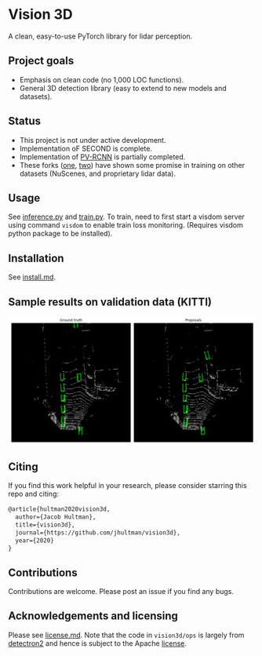 # Vision 3D
A clean, easy-to-use PyTorch library for lidar perception.

## Project goals
- Emphasis on clean code (no 1,000 LOC functions).
- General 3D detection library (easy to extend to new models and datasets).

## Status
- This project is not under active development.
- Implementation oF SECOND is complete.
- Implementation of [PV-RCNN](https://arxiv.org/pdf/1912.13192) is partially completed.
- These forks ([one](https://github.com/muzi2045/PV-RCNN), [two](https://github.com/eraofelix/PV-RCNN)) have shown some promise in training on other datasets (NuScenes, and proprietary lidar data).

## Usage
See [inference.py](vision3d/inference.py) and [train.py](vision3d/train.py). To train, need to first start a visdom server using command `visdom` to enable train loss monitoring. (Requires visdom python package to be installed).

## Installation
See [install.md](install.md).

## Sample results on validation data (KITTI)
![Sample result](/images/sample-result.png)

## Citing
If you find this work helpful in your research, please consider starring this repo and citing:

```
@article{hultman2020vision3d,
  author={Jacob Hultman},
  title={vision3d},
  journal={https://github.com/jhultman/vision3d},
  year={2020}
}
```

## Contributions
Contributions are welcome. Please post an issue if you find any bugs.

## Acknowledgements and licensing
Please see [license.md](license.md). Note that the code in `vision3d/ops` is largely from [detectron2](https://github.com/facebookresearch/detectron2) and hence is subject to the Apache [license](vision3d/ops/LICENSE).
